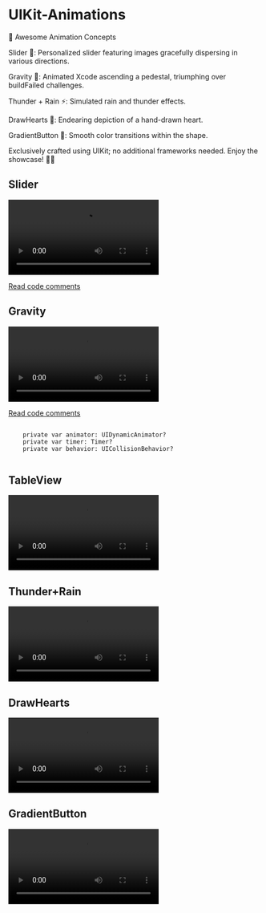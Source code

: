 # UIKit-Animations

🚀 Awesome Animation Concepts

Slider 🎡: Personalized slider featuring images gracefully dispersing in various directions.

Gravity 🌌: Animated Xcode ascending a pedestal, triumphing over buildFailed challenges.

Thunder + Rain ⚡: Simulated rain and thunder effects.

DrawHearts 💖: Endearing depiction of a hand-drawn heart.

GradientButton 🌟: Smooth color transitions within the shape.

Exclusively crafted using UIKit; no additional frameworks needed. Enjoy the showcase! 🎉✨

<div>
  <h2>Slider</h2>
  <video src="https://github.com/IlyaKizim/UIKit-Animations/assets/122359658/8e799a8b-5346-485f-a242-3df50d48503f" controls></video>
  <p><a href="https://github.com/IlyaKizim/UIKit-Animations/tree/main/UIKit-Animations/Slider" target="_blank">Read code comments</a></p>
</div>


<div>
  <h2>Gravity</h2>
  <video src="https://github.com/IlyaKizim/UIKit-Animations/assets/122359658/87522193-8b7c-46e3-9f5a-3cf60006ac52" controls></video>
  <p><a href="https://github.com/IlyaKizim/UIKit-Animations/tree/main/UIKit-Animations/GravityXcode" target="_blank">Read code comments</a></p>
  <pre><code>
    private var animator: UIDynamicAnimator?
    private var timer: Timer?
    private var behavior: UICollisionBehavior?
  </code></pre>
</div>

<div>
  <h2>TableView</h2>
  <video src="https://github.com/IlyaKizim/UIKit-Animations/assets/122359658/0d67e73b-125f-4de0-b6df-457cd7f3d921" controls></video>
  <p></p>
</div>

<div>
  <h2>Thunder+Rain</h2>
  <video src="https://github.com/IlyaKizim/UIKit-Animations/assets/122359658/c0b8a88c-3583-4688-9aa9-e7426c49d38e" controls></video>
  <p></p>
</div>

<div>
  <h2>DrawHearts</h2>
  <video src="https://github.com/IlyaKizim/UIKit-Animations/assets/122359658/32a75ac0-80d6-40ee-94d1-cc1e9647979d" controls></video>
  <p></p>
</div>

<div>
  <h2>GradientButton</h2>
  <video src="https://github.com/IlyaKizim/UIKit-Animations/assets/122359658/52c76f2d-5ab3-4080-93c0-1e33582dbc07" controls></video>
  <p></p>
</div>

